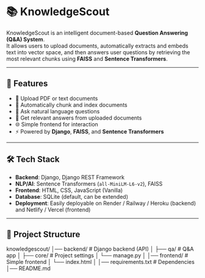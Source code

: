 # 📚 KnowledgeScout

KnowledgeScout is an intelligent document-based **Question Answering (Q&A) System**.  
It allows users to upload documents, automatically extracts and embeds text into vector space, and then answers user questions by retrieving the most relevant chunks using **FAISS** and **Sentence Transformers**.

---

## 🚀 Features
- 📂 Upload PDF or text documents
- 🔎 Automatically chunk and index documents
- 🤖 Ask natural language questions
- 🎯 Get relevant answers from uploaded documents
- 🌐 Simple frontend for interaction
- ⚡ Powered by **Django**, **FAISS**, and **Sentence Transformers**

---

## 🛠️ Tech Stack
- **Backend**: Django, Django REST Framework  
- **NLP/AI**: Sentence Transformers (`all-MiniLM-L6-v2`), FAISS  
- **Frontend**: HTML, CSS, JavaScript (Vanilla)  
- **Database**: SQLite (default, can be extended)  
- **Deployment**: Easily deployable on Render / Railway / Heroku (backend) and Netlify / Vercel (frontend)

---

## 📂 Project Structure
knowledgescout/
│── backend/ # Django backend (API)
│ ├── qa/ # Q&A app
│ ├── core/ # Project settings
│ └── manage.py
│
│── frontend/ # Simple frontend
│ └── index.html
│
│── requirements.txt # Dependencies
│── README.md
